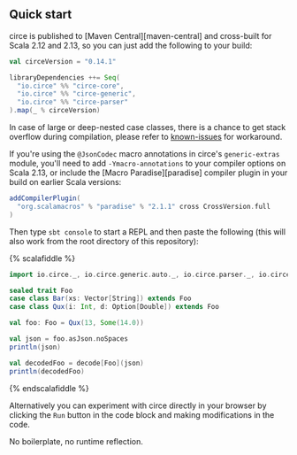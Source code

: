 ## Quick start

circe is published to [Maven Central][maven-central] and cross-built for Scala 2.12 and 2.13,
so you can just add the following to your build:

```scala
val circeVersion = "0.14.1"

libraryDependencies ++= Seq(
  "io.circe" %% "circe-core",
  "io.circe" %% "circe-generic",
  "io.circe" %% "circe-parser"
).map(_ % circeVersion)
```

In case of large or deep-nested case classes, there is a chance to get stack overflow during compilation,
please refer to [known-issues](codecs/known-issues.html) for workaround.

If you're using the `@JsonCodec` macro annotations in circe's `generic-extras` module,
you'll need to add `-Ymacro-annotations` to your compiler options on Scala 2.13,
or include the [Macro Paradise][paradise] compiler plugin in your build on
earlier Scala versions:

```scala
addCompilerPlugin(
  "org.scalamacros" % "paradise" % "2.1.1" cross CrossVersion.full
)
```

Then type `sbt console` to start a REPL and then paste the following (this will also work from the
root directory of this repository):

{% scalafiddle %}
```scala
import io.circe._, io.circe.generic.auto._, io.circe.parser._, io.circe.syntax._

sealed trait Foo
case class Bar(xs: Vector[String]) extends Foo
case class Qux(i: Int, d: Option[Double]) extends Foo

val foo: Foo = Qux(13, Some(14.0))

val json = foo.asJson.noSpaces
println(json)

val decodedFoo = decode[Foo](json)
println(decodedFoo)
```
{% endscalafiddle %}

Alternatively you can experiment with circe directly in your browser by clicking the `Run` button in the code block and
making modifications in the code.

No boilerplate, no runtime reflection.
